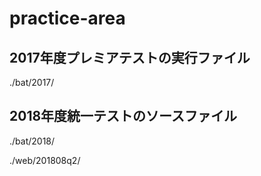 # practice-area
## 2017年度プレミアテストの実行ファイル
./bat/2017/

## 2018年度統一テストのソースファイル
./bat/2018/

./web/201808q2/
